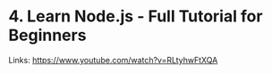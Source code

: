 # 4. Learn Node.js - Full Tutorial for Beginners

Links: https://www.youtube.com/watch?v=RLtyhwFtXQA